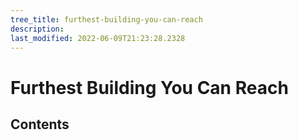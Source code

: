 ```yaml
---
tree_title: furthest-building-you-can-reach
description: 
last_modified: 2022-06-09T21:23:28.2328
---
```


# Furthest Building You Can Reach

## Contents
